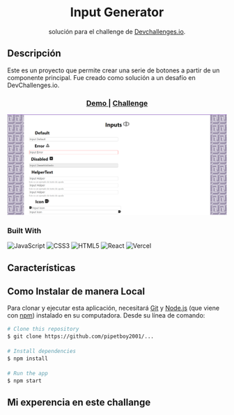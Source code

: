 <div align="center">
      <h1> <img src="" width="80px"><br/>Input Generator</h1></div>

<div align="center">
   solución para el  challenge de  <a href="http://devchallenges.io" target="_blank">Devchallenges.io</a>.
</div>

## Descripción
Este es un proyecto que permite crear una serie de botones a partir de un componente principal. Fue creado como solución a un desafío en DevChallenges.io.

<div align="center">
  <h3>
    <a href="">
      Demo
    </a>
    <span> | </span>
    <a href="">
      Challenge
    </a>
  </h3>
</div>

![screenshot](public/Page.png)


### Built With
 ![JavaScript](https://img.shields.io/badge/javascript-%23323330.svg?style=for-the-badge&logo=javascript&logoColor=%23F7DF1E) ![CSS3](https://img.shields.io/badge/css3-%231572B6.svg?style=for-the-badge&logo=css3&logoColor=white) ![HTML5](https://img.shields.io/badge/html5-%23E34F26.svg?style=for-the-badge&logo=html5&logoColor=white) ![React](https://img.shields.io/badge/react-%2320232a.svg?style=for-the-badge&logo=react&logoColor=%2361DAFB) ![Vercel](https://img.shields.io/badge/vercel-%23000000.svg?style=for-the-badge&logo=vercel&logoColor=white)
      

## Características


## Como Instalar de manera Local
Para clonar y ejecutar esta aplicación, necesitará [Git](https://git-scm.com) y [Node.js](https://nodejs.org/en/download/) (que viene con [ npm](http://npmjs.com)) instalado en su computadora. Desde su línea de comando:

```bash
# Clone this repository
$ git clone https://github.com/pipetboy2001/...

# Install dependencies
$ npm install

# Run the app
$ npm start
```
## Mi experencia en este challange
